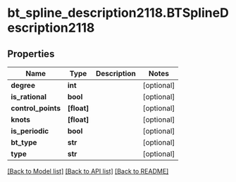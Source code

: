# bt_spline_description2118.BTSplineDescription2118

## Properties
Name | Type | Description | Notes
------------ | ------------- | ------------- | -------------
**degree** | **int** |  | [optional] 
**is_rational** | **bool** |  | [optional] 
**control_points** | **[float]** |  | [optional] 
**knots** | **[float]** |  | [optional] 
**is_periodic** | **bool** |  | [optional] 
**bt_type** | **str** |  | [optional] 
**type** | **str** |  | [optional] 

[[Back to Model list]](../README.md#documentation-for-models) [[Back to API list]](../README.md#documentation-for-api-endpoints) [[Back to README]](../README.md)



